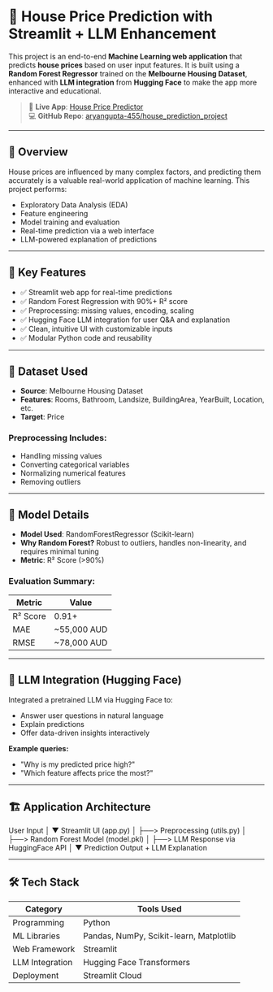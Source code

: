# 🏡 House Price Prediction with Streamlit + LLM Enhancement

This project is an end-to-end **Machine Learning web application** that predicts **house prices** based on user input features. It is built using a **Random Forest Regressor** trained on the **Melbourne Housing Dataset**, enhanced with **LLM integration** from **Hugging Face** to make the app more interactive and educational.

> 🔗 **Live App**: [House Price Predictor](https://housepredictionproject-c3duhnpbcalvr2f3t7xaz2.streamlit.app/)  
> 💻 **GitHub Repo**: [aryangupta-455/house_prediction_project](https://github.com/aryangupta-455/house_prediction_project)

---

## 📌 Overview

House prices are influenced by many complex factors, and predicting them accurately is a valuable real-world application of machine learning. This project performs:

- Exploratory Data Analysis (EDA)
- Feature engineering
- Model training and evaluation
- Real-time prediction via a web interface
- LLM-powered explanation of predictions

---

## 🧠 Key Features

- ✅ Streamlit web app for real-time predictions  
- ✅ Random Forest Regression with 90%+ R² score  
- ✅ Preprocessing: missing values, encoding, scaling  
- ✅ Hugging Face LLM integration for user Q&A and explanation  
- ✅ Clean, intuitive UI with customizable inputs  
- ✅ Modular Python code and reusability  

---

## 📁 Dataset Used

- **Source**: Melbourne Housing Dataset  
- **Features**: Rooms, Bathroom, Landsize, BuildingArea, YearBuilt, Location, etc.  
- **Target**: Price  

### Preprocessing Includes:

- Handling missing values  
- Converting categorical variables  
- Normalizing numerical features  
- Removing outliers  

---

## 🧮 Model Details

- **Model Used**: RandomForestRegressor (Scikit-learn)  
- **Why Random Forest?** Robust to outliers, handles non-linearity, and requires minimal tuning  
- **Metric**: R² Score (>90%)  

### Evaluation Summary:

| Metric      | Value        |
|-------------|--------------|
| R² Score    | 0.91+        |
| MAE         | ~55,000 AUD  |
| RMSE        | ~78,000 AUD  |

---

## 🤖 LLM Integration (Hugging Face)

Integrated a pretrained LLM via Hugging Face to:

- Answer user questions in natural language  
- Explain predictions  
- Offer data-driven insights interactively  

**Example queries:**

- "Why is my predicted price high?"  
- "Which feature affects price the most?"

---

## 🏗️ Application Architecture

User Input
│
▼
Streamlit UI (app.py)
│
├──> Preprocessing (utils.py)
│
├──> Random Forest Model (model.pkl)
│
├──> LLM Response via HuggingFace API
│
▼
Prediction Output + LLM Explanation

---

## 🛠️ Tech Stack

| Category       | Tools Used                                  |
|----------------|----------------------------------------------|
| Programming    | Python                                       |
| ML Libraries   | Pandas, NumPy, Scikit-learn, Matplotlib      |
| Web Framework  | Streamlit                                    |
| LLM Integration| Hugging Face Transformers                    |
| Deployment     | Streamlit Cloud                              |
